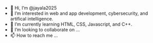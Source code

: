 - 👋 Hi, I’m @jayala2025
- 👀 I’m interested in web and app development, cybersecurity, and artifical intelligence. 
- 🌱 I’m currently learning HTML, CSS, Javascript, and C++.
- 💞️ I’m looking to collaborate on ...
- 📫 How to reach me ...

<!---
jayala2025/jayala2025 is a ✨ special ✨ repository because its `README.md` (this file) appears on your GitHub profile.
You can click the Preview link to take a look at your changes.
--->
